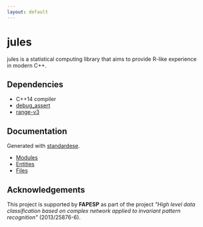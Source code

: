 ```yaml
---
layout: default
---
```


jules
=====

jules is a statistical computing library that aims to provide R-like experience in modern C++.

Dependencies
------------

 - C++14 compiler
 - [debug_assert](https://github.com/foonathan/debug_assert)
 - [range-v3](https://github.com/ericniebler/range-v3)

Documentation
-------------

Generated with [standardese](https://github.com/foonathan/standardese).

- [Modules](standardese_modules.html)
- [Entities](standardese_entities.html)
- [Files](standardese_files.html)

Acknowledgements
----------------

This project is supported by **FAPESP** as part of the project *"High level data
classification based on complex network applied to invariant pattern recognition"*
(2013/25876-6).

